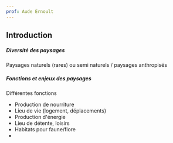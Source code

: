```yaml
---
prof: Aude Ernoult
---
```

## Introduction

##### Diversité des paysages

Paysages naturels (rares) ou semi naturels / paysages anthropisés

##### Fonctions et enjeux des paysages

Différentes fonctions
- Production de nourriture
- Lieu de vie (logement, déplacements)
- Production d'énergie
- Lieu de détente, loisirs
- Habitats pour faune/flore
- 
